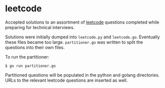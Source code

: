 # leetcode

Accepted solutions to an assortment of [leetcode](http://leetcode.com) questions completed while preparing for technical interviews.

Solutions were initially dumped into `leetcode.py` and `leetcode.go`. Eventually these files became too large. `partitioner.go` was written to split the questions into their own files.

To run the partitioner:

`$ go run partitioner.go`

Partitioned questions will be populated in the python and golang directories. URLs to the relevant leetcode questions are inserted as well.
